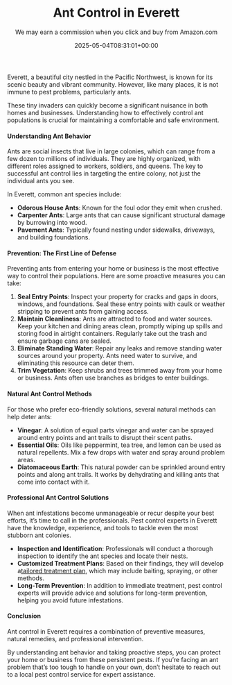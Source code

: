 ﻿---
author: We may earn a commission when you click and buy from Amazon.com
layout: post
title: Ant Control in Everett
date: '2025-05-04T08:31:01+00:00'
categories:
- Everett
- Guide
tags: []
slug: /ant-control-in-everett/
lastmod: 2025-05-07T12:21:23+03:00
---

Everett, a beautiful city nestled in the Pacific Northwest, is known for its scenic beauty and vibrant community. However, like many places, it is not immune to pest problems, particularly ants.

These tiny invaders can quickly become a significant nuisance in both homes and businesses. Understanding how to effectively control ant populations is crucial for maintaining a comfortable and safe environment.
#### Understanding Ant Behavior
Ants are social insects that live in large colonies, which can range from a few dozen to millions of individuals. They are highly organized, with different roles assigned to workers, soldiers, and queens. The key to successful ant control lies in targeting the entire colony, not just the individual ants you see.

In Everett, common ant species include:
- **Odorous House Ants**: Known for the foul odor they emit when crushed.
- **Carpenter Ants**: Large ants that can cause significant structural damage by burrowing into wood.
- **Pavement Ants**: Typically found nesting under sidewalks, driveways, and building foundations.
#### Prevention: The First Line of Defense
Preventing ants from entering your home or business is the most effective way to control their populations. Here are some proactive measures you can take:
1. **Seal Entry Points**: Inspect your property for cracks and gaps in doors, windows, and foundations. Seal these entry points with caulk or weather stripping to prevent ants from gaining access.
2. **Maintain Cleanliness**: Ants are attracted to food and water sources. Keep your kitchen and dining areas clean, promptly wiping up spills and storing food in airtight containers. Regularly take out the trash and ensure garbage cans are sealed.
3. **Eliminate Standing Water**: Repair any leaks and remove standing water sources around your property. Ants need water to survive, and eliminating this resource can deter them.
4. **Trim Vegetation**: Keep shrubs and trees trimmed away from your home or business. Ants often use branches as bridges to enter buildings.
#### Natural Ant Control Methods
For those who prefer eco-friendly solutions, several natural methods can help deter ants:
- **Vinegar**: A solution of equal parts vinegar and water can be sprayed around entry points and ant trails to disrupt their scent paths.
- **Essential Oils**: Oils like peppermint, tea tree, and lemon can be used as natural repellents. Mix a few drops with water and spray around problem areas.
- **Diatomaceous Earth**: This natural powder can be sprinkled around entry points and along ant trails. It works by dehydrating and killing ants that come into contact with it.
#### Professional Ant Control Solutions
When ant infestations become unmanageable or recur despite your best efforts, it’s time to call in the professionals. Pest control experts in Everett have the knowledge, experience, and tools to tackle even the most stubborn ant colonies.
- **Inspection and Identification**: Professionals will conduct a thorough inspection to identify the ant species and locate their nests.
- **Customized Treatment Plans**: Based on their findings, they will develop a[tailored treatment plan](https://pestpolicy.com/how-to-remove-ants-from-carpet/), which may include baiting, spraying, or other methods.
- **Long-Term Prevention**: In addition to immediate treatment, pest control experts will provide advice and solutions for long-term prevention, helping you avoid future infestations.
#### Conclusion
Ant control in Everett requires a combination of preventive measures, natural remedies, and professional intervention.

By understanding ant behavior and taking proactive steps, you can protect your home or business from these persistent pests. If you’re facing an ant problem that’s too tough to handle on your own, don’t hesitate to reach out to a local pest control service for expert assistance.